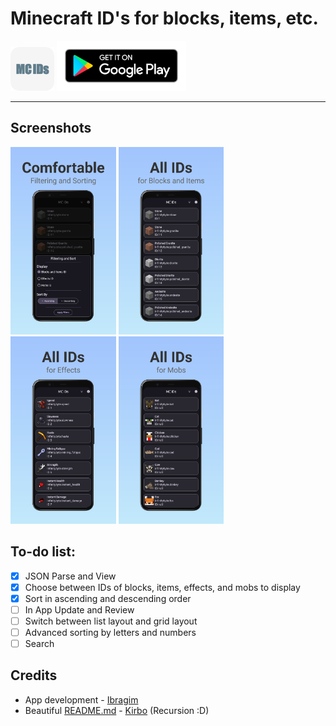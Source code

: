 # Minecraft ID's for blocks, items, etc.

<img height="70px" width="70px" src="./img/logo.png"/> <a href="https://play.google.com/store/apps/details?id=com.infinitybyte.mcid"><img alt='Get it on Google Play' src='./img/gp_link.png' height="80px"/></a>

___

## Screenshots

<img height="300px" src="./img/screenshots/1.png"/>
<img height="300px" src="./img/screenshots/2.png"/>
<img height="300px" src="./img/screenshots/3.png"/>
<img height="300px" src="./img/screenshots/4.png"/>

## To-do list:

* [x] JSON Parse and View
* [x] Choose between IDs of blocks, items, effects, and mobs to display
* [x] Sort in ascending and descending order
* [ ] In App Update and Review
* [ ] Switch between list layout and grid layout
* [ ] Advanced sorting by letters and numbers
* [ ] Search

## Credits

* App development - [Ibragim](https://github.com/IbremMiner837)
* Beautiful [README.md](README.md) - [Kirbo](https://github.com/Kirbo) (Recursion :D)